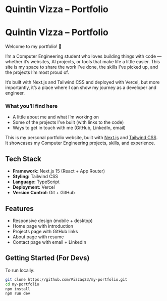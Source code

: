 # Quintin Vizza – Portfolio
# Quintin Vizza – Portfolio

Welcome to my portfolio! 👋  

I’m a Computer Engineering student who loves building things with code — whether it’s websites, AI projects, or tools that make life a little easier. This site is my space to share the work I’ve done, the skills I’ve picked up, and the projects I’m most proud of.  

It’s built with Next.js and Tailwind CSS and deployed with Vercel, but more importantly, it’s a place where I can show my journey as a developer and engineer.  

### What you’ll find here
- A little about me and what I’m working on  
- Some of the projects I’ve built (with links to the code)  
- Ways to get in touch with me (GitHub, LinkedIn, email)  

 

This is my personal portfolio website, built with [Next.js](https://nextjs.org/) and [Tailwind CSS](https://tailwindcss.com/).  
It showcases my Computer Engineering projects, skills, and experience.

##  Tech Stack
- **Framework:** Next.js 15 (React + App Router)
- **Styling:** Tailwind CSS
- **Language:** TypeScript
- **Deployment:** Vercel
- **Version Control:** Git + GitHub

## Features
- Responsive design (mobile + desktop)
- Home page with introduction
- Projects page with GitHub links
- About page with resume
- Contact page with email + LinkedIn

## Getting Started (For Devs)
To run locally:

```bash
git clone https://github.com/Vizzaq23/my-portfolio.git
cd my-portfolio
npm install
npm run dev
